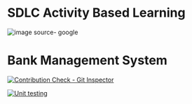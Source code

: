 # SDLC Activity Based Learning
![image](https://user-images.githubusercontent.com/80376117/114763917-f82cea80-9d80-11eb-91ed-a3cc60741533.png)
source- google

# Bank Management System
 

[![Contribution Check - Git Inspector](https://github.com/K-NEHA/Stepin_PACMANGAME/actions/workflows/gitinspector.yml/badge.svg)](https://github.com/K-NEHA/Stepin_PACMANGAME/actions/workflows/gitinspector.yml)

[![Unit testing](https://github.com/K-NEHA/Stepin_PACMANGAME/actions/workflows/unity.yml/badge.svg)](https://github.com/K-NEHA/Stepin_PACMANGAME/actions/workflows/unity.yml)
